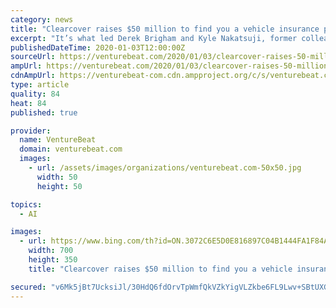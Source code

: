 ```yaml
---
category: news
title: "Clearcover raises $50 million to find you a vehicle insurance policy with AI"
excerpt: "It’s what led Derek Brigham and Kyle Nakatsuji, former colleagues at American Family Insurance, to cofound Clearcover in 2016. The Chicago, Illinois-based startup taps an AI tool (SmartCover) trained on millions of data points to match vehicle owners with affordable insurance policies, and to expedite the claims-filing process with instant ..."
publishedDateTime: 2020-01-03T12:00:00Z
sourceUrl: https://venturebeat.com/2020/01/03/clearcover-raises-50-million-to-find-you-a-vehicle-insurance-policy-with-ai/
ampUrl: https://venturebeat.com/2020/01/03/clearcover-raises-50-million-to-find-you-a-vehicle-insurance-policy-with-ai/amp/
cdnAmpUrl: https://venturebeat-com.cdn.ampproject.org/c/s/venturebeat.com/2020/01/03/clearcover-raises-50-million-to-find-you-a-vehicle-insurance-policy-with-ai/amp/
type: article
quality: 84
heat: 84
published: true

provider:
  name: VentureBeat
  domain: venturebeat.com
  images:
    - url: /assets/images/organizations/venturebeat.com-50x50.jpg
      width: 50
      height: 50

topics:
  - AI

images:
  - url: https://www.bing.com/th?id=ON.3072C6E5D0E816897C04B1444FA1F84A
    width: 700
    height: 350
    title: "Clearcover raises $50 million to find you a vehicle insurance policy with AI"

secured: "v6Mk5jBt7UcksiJl/30HdQ6fdOrvTpWmfQkVZkYigVLZkbe6FL9Lwv+SBtUXGT4WtvpU99tm4ERkSo+owdQfLoC5zc1cJA6p9lau1+17f4uxA4XC8/vkMX9ZPKJDDkr0HLi7pQi1Qvinx1xoSPamOMJ/6TnHbVAgGosQ9mZj/491ouVrvSoQRT1rTyh2QZfbojHEI/wpfwmviBua2h8WE53PmYU9ddbpQGa2UX2I9eLnjEMlldrk8/3o/UHvuLQ0c3FUdqqztMJFQ01b0VkNng==;cdgQAr2bIEUT4loNQxJAZw=="
---
```


